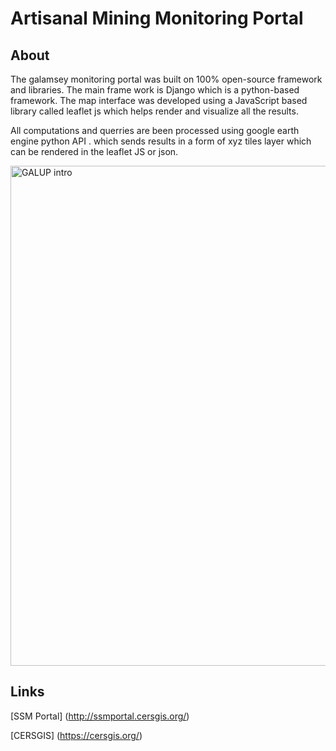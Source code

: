 # Artisanal Mining Monitoring Portal

## About
The galamsey monitoring portal was built on 100% open-source framework and libraries. The main frame work is Django which is a python-based framework. The map interface was developed using a JavaScript based library called leaflet js which helps render and visualize all the results.

All computations and querries are been processed using google earth engine python API . which sends results in a form of xyz tiles layer which can be rendered in the leaflet JS or json.

<a href="https://youtu.be/P3eIoQicb_E">
  <img src="img/timg/galup_intro.png" alt="GALUP intro" width="800">
</a><br>

## Links
[SSM Portal] (http://ssmportal.cersgis.org/)

[CERSGIS] (https://cersgis.org/)

